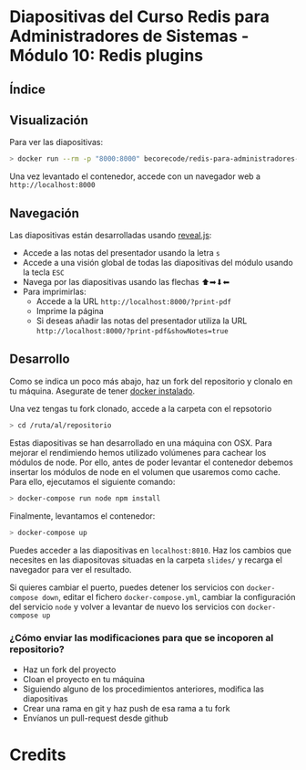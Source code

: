# Diapositivas del Curso Redis para Administradores de Sistemas - Módulo 10: Redis plugins

## Índice


## Visualización

Para ver las diapositivas:

```bash
> docker run --rm -p "8000:8000" becorecode/redis-para-administradores-de-sistemas-modulo-10:latest
```

Una vez levantado el contenedor, accede con un navegador web a `http://localhost:8000`

## Navegación

Las diapositivas están desarrolladas usando [reveal.js](https://revealjs.com/#/):

* Accede a las notas del presentador usando la letra `s`
* Accede a una visión global de todas las diapositivas del módulo usando la tecla `ESC`
* Navega por las diapositivas usando las flechas ⬆➡⬇⬅
* Para imprimirlas:
  * Accede a la URL `http://localhost:8000/?print-pdf`
  * Imprime la página 
  * Si deseas añadir las notas del presentador utiliza la URL  `http://localhost:8000/?print-pdf&showNotes=true`

## Desarrollo

Como se indica un poco más abajo, haz un fork del repositorio y clonalo en tu máquina. 
Asegurate de tener [docker instalado](https://docs.docker.com/install/).

Una vez tengas tu fork clonado, accede a la carpeta con el repsotorio

```bash
> cd /ruta/al/repositorio
```

Estas diapositivas se han desarrollado en una máquina con OSX. Para mejorar el rendimiendo hemos utilizado
volúmenes para cachear los módulos de node. Por ello, antes de poder levantar el contenedor debemos
insertar los módulos de node en el volumen que usaremos como cache. Para ello, ejecutamos el siguiente comando:

```bash
> docker-compose run node npm install
```

Finalmente, levantamos el contenedor:
```bash
> docker-compose up
```

Puedes acceder a las diapositivas en `localhost:8010`. Haz los cambios que necesites en las diapositovas situadas en la carpeta
`slides/` y recarga el navegador para ver el resultado.

Si quieres cambiar el puerto, puedes detener los servicios con `docker-compose down`, editar el fichero 
`docker-compose.yml`, cambiar la configuración del servicio `node` y volver a levantar de nuevo los 
servicios con `docker-compose up`

### ¿Cómo enviar las modificaciones para que se incoporen al repositorio?

* Haz un fork del proyecto
* Cloan el proyecto en tu máquina
* Siguiendo alguno de los procedimientos anteriores, modifica las diapositivas
* Crear una rama en git y haz push de esa rama a tu fork
* Envíanos un pull-request desde github


# Credits
